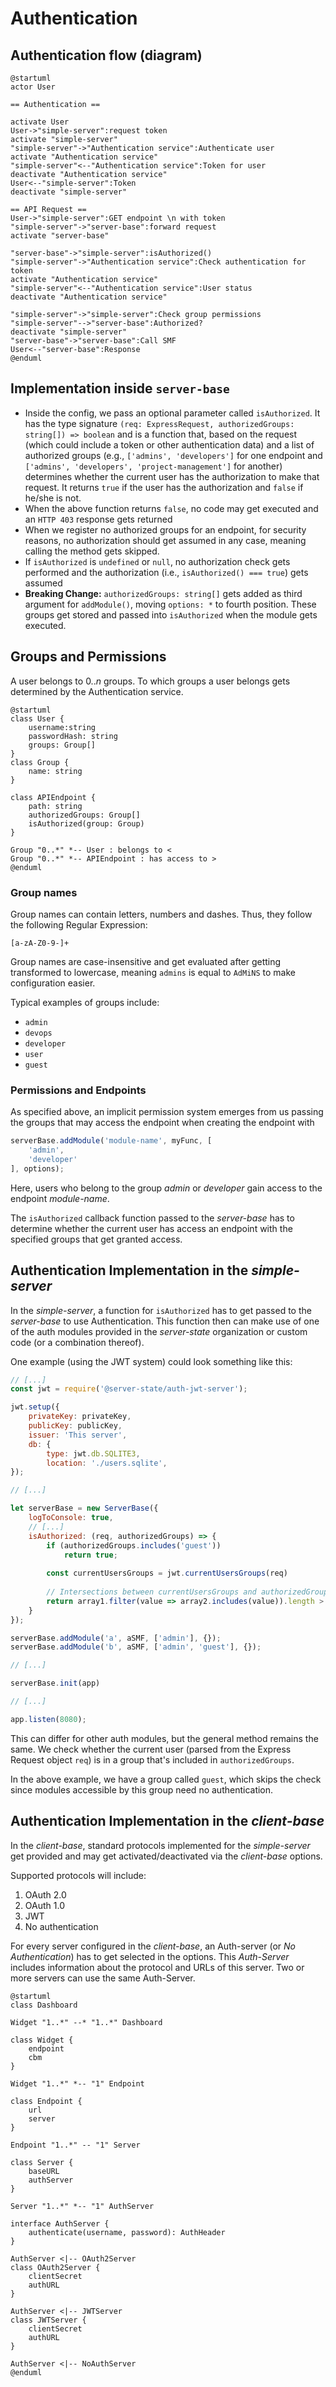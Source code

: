 # Authentication

## Authentication flow (diagram)
```plantuml
@startuml
actor User

== Authentication ==

activate User
User->"simple-server":request token
activate "simple-server"
"simple-server"->"Authentication service":Authenticate user
activate "Authentication service"
"simple-server"<--"Authentication service":Token for user
deactivate "Authentication service"
User<--"simple-server":Token
deactivate "simple-server"

== API Request ==
User->"simple-server":GET endpoint \n with token
"simple-server"->"server-base":forward request
activate "server-base"

"server-base"->"simple-server":isAuthorized()
"simple-server"->"Authentication service":Check authentication for token
activate "Authentication service"
"simple-server"<--"Authentication service":User status
deactivate "Authentication service"

"simple-server"->"simple-server":Check group permissions
"simple-server"-->"server-base":Authorized?
deactivate "simple-server"
"server-base"->"server-base":Call SMF
User<--"server-base":Response
@enduml
```

## Implementation inside `server-base`
- Inside the config, we pass an optional parameter called `isAuthorized`. It has the type signature `(req: ExpressRequest, authorizedGroups: string[]) => boolean` and is a function that, based on the request (which could include a token or other authentication data) and a list of authorized groups (e.g., `['admins', 'developers']` for one endpoint and `['admins', 'developers', 'project-management']` for another) determines whether the current user has the authorization to make that request. It returns `true` if the user has the authorization and `false` if he/she is not.
- When the above function returns `false`, no code may get executed and an `HTTP 403` response gets returned
- When we register no authorized groups for an endpoint, for security reasons, no authorization should get assumed in any case, meaning calling the method gets skipped.
- If `isAuthorized` is `undefined` or `null`, no authorization check gets performed and the authorization (i.e., `isAuthorized() === true`) gets assumed
- **Breaking Change:** `authorizedGroups: string[]` gets added as third argument for `addModule()`, moving `options: *` to fourth position. These groups get stored and passed into `isAuthorized` when the module gets executed.

## Groups and Permissions
A user belongs to $0..n$ groups. To which groups a user belongs gets determined by the Authentication service.

```plantuml
@startuml
class User {
    username:string
    passwordHash: string
    groups: Group[]
}
class Group {
    name: string
}

class APIEndpoint {
    path: string
    authorizedGroups: Group[]
    isAuthorized(group: Group)
}

Group "0..*" *-- User : belongs to <
Group "0..*" *-- APIEndpoint : has access to >
@enduml
```
### Group names
Group names can contain letters, numbers and dashes. Thus, they follow the following Regular Expression:

```regexp
[a-zA-Z0-9-]+
```

Group names are case-insensitive and get evaluated after getting transformed to lowercase, meaning `admins` is equal to `AdMiNS` to make configuration easier.

Typical examples of groups include:
- `admin`
- `devops`
- `developer`
- `user`
- `guest`

### Permissions and Endpoints
As specified above, an implicit permission system emerges from us passing the groups that may access the endpoint when creating the endpoint with

```js
serverBase.addModule('module-name', myFunc, [
    'admin',
    'developer'
], options);
```
Here, users who belong to the group *admin* or *developer* gain access to the endpoint *module-name*.

The `isAuthorized` callback function passed to the *server-base* has to determine whether the current user has access an endpoint with the specified groups that get granted access.

## Authentication Implementation in the *simple-server*
In the *simple-server*, a function for `isAuthorized` has to get passed to the *server-base* to use Authentication. This function then can make use of one of the auth modules provided in the *server-state* organization or custom code (or a combination thereof).

One example (using the JWT system) could look something like this:

```js
// [...]
const jwt = require('@server-state/auth-jwt-server');

jwt.setup({
    privateKey: privateKey,
    publicKey: publicKey,
    issuer: 'This server',
    db: {
        type: jwt.db.SQLITE3,
        location: './users.sqlite',
});

// [...]

let serverBase = new ServerBase({
    logToConsole: true,
    // [...]
    isAuthorized: (req, authorizedGroups) => {
        if (authorizedGroups.includes('guest'))
            return true;
        
        const currentUsersGroups = jwt.currentUsersGroups(req)
        
        // Intersections between currentUsersGroups and authorizedGroups:
        return array1.filter(value => array2.includes(value)).length > 0;
    }
});

serverBase.addModule('a', aSMF, ['admin'], {});
serverBase.addModule('b', aSMF, ['admin', 'guest'], {});

// [...]

serverBase.init(app)

// [...]

app.listen(8080);
```

This can differ for other auth modules, but the general method remains the same. We check whether the current user (parsed from the Express Request object `req`) is in a group that's included in `authorizedGroups`.

In the above example, we have a group called `guest`, which skips the check since modules accessible by this group need no authentication.

## Authentication Implementation in the *client-base*
In the *client-base*, standard protocols implemented for the *simple-server* get provided and may get activated/deactivated via the *client-base* options.

Supported protocols will include:

1. OAuth 2.0
2. OAuth 1.0
3. JWT
4. No authentication

For every server configured in the *client-base*, an Auth-server (or *No Authentication*) has to get selected in the options. This *Auth-Server* includes information about the protocol and URLs of this server. Two or more servers can use the same Auth-Server.

```plantuml
@startuml
class Dashboard

Widget "1..*" --* "1..*" Dashboard

class Widget {
    endpoint
    cbm
}

Widget "1..*" *-- "1" Endpoint

class Endpoint {
    url
    server
}

Endpoint "1..*" -- "1" Server

class Server {
    baseURL
    authServer
}

Server "1..*" *-- "1" AuthServer

interface AuthServer {
    authenticate(username, password): AuthHeader
}

AuthServer <|-- OAuth2Server
class OAuth2Server {
    clientSecret
    authURL
}

AuthServer <|-- JWTServer
class JWTServer {
    clientSecret
    authURL
}

AuthServer <|-- NoAuthServer
@enduml
```
